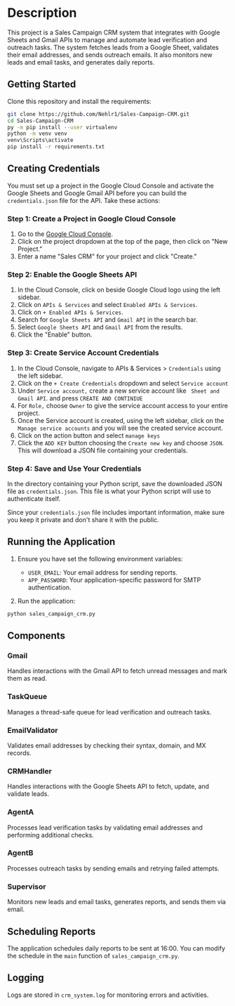 # Description
This project is a Sales Campaign CRM system that integrates with Google Sheets and Gmail APIs to manage and automate lead verification and outreach tasks. The system fetches leads from a Google Sheet, validates their email addresses, and sends outreach emails. It also monitors new leads and email tasks, and generates daily reports.

## Getting Started

Clone this repository and install the requirements:

```sh
git clone https://github.com/Nehlr1/Sales-Campaign-CRM.git
cd Sales-Campaign-CRM
py -m pip install --user virtualenv
python -m venv venv
venv\Scripts\activate
pip install -r requirements.txt
```

## Creating Credentials
You must set up a project in the Google Cloud Console and activate the Google Sheets and Google Gmail API before you can build the `credentials.json` file for the API. Take these actions:

### Step 1: Create a Project in Google Cloud Console

1. Go to the [Google Cloud Console](https://console.cloud.google.com/).
2. Click on the project dropdown at the top of the page, then click on "New Project."
3. Enter a name "Sales CRM" for your project and click "Create."

### Step 2: Enable the Google Sheets API

1. In the Cloud Console, click on beside Google Cloud logo using the left sidebar.
2. Click on `APIs & Services` and select `Enabled APIs & Services`.
3. Click on `+ Enabled APIs & Services`.
4. Search for `Google Sheets API` and `Gmail API` in the search bar.
5. Select `Google Sheets API` and `Gmail API` from the results.
6. Click the "Enable" button.

### Step 3: Create Service Account Credentials

1. In the Cloud Console, navigate to APIs & Services > `Credentials` using the left sidebar.
2. Click on the `+ Create Credentials` dropdown and select `Service account`
3. Under `Service account,` create a new service account like ` Sheet and Gmail API`. and press `CREATE AND CONTINIUE`
4. For `Role,` choose `Owner` to give the service account access to your entire project.
5. Once the Service account is created, using the left sidebar, click on the `Manage service accounts` and you will see the created service account. 
6. Click on the action button and select `manage keys`
7. Click the `ADD KEY` button choosing the `Create new key` and choose `JSON`. This will download a JSON file containing your credentials.

### Step 4: Save and Use Your Credentials

In the directory containing your Python script, save the downloaded JSON file as `credentials.json`. This file is what your Python script will use to authenticate itself.

Since your `credentials.json` file includes important information, make sure you keep it private and don't share it with the public.

## Running the Application

1. Ensure you have set the following environment variables:
   - `USER_EMAIL`: Your email address for sending reports.
   - `APP_PASSWORD`: Your application-specific password for SMTP authentication.

2. Run the application:
```sh
python sales_campaign_crm.py
```

## Components

### Gmail
Handles interactions with the Gmail API to fetch unread messages and mark them as read.

### TaskQueue
Manages a thread-safe queue for lead verification and outreach tasks.

### EmailValidator
Validates email addresses by checking their syntax, domain, and MX records.

### CRMHandler
Handles interactions with the Google Sheets API to fetch, update, and validate leads.

### AgentA
Processes lead verification tasks by validating email addresses and performing additional checks.

### AgentB
Processes outreach tasks by sending emails and retrying failed attempts.

### Supervisor
Monitors new leads and email tasks, generates reports, and sends them via email.

## Scheduling Reports
The application schedules daily reports to be sent at 16:00. You can modify the schedule in the `main` function of `sales_campaign_crm.py`.

## Logging
Logs are stored in `crm_system.log` for monitoring errors and activities.
